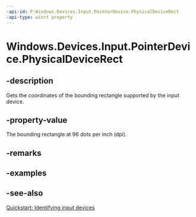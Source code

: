 ```yaml
---
-api-id: P:Windows.Devices.Input.PointerDevice.PhysicalDeviceRect
-api-type: winrt property
---
```


<!-- Property syntax
public Windows.Foundation.Rect PhysicalDeviceRect { get; }
-->

# Windows.Devices.Input.PointerDevice.PhysicalDeviceRect

## -description
Gets the coordinates of the bounding rectangle supported by the input device.

## -property-value
The bounding rectangle at 96 dots per inch (dpi).

## -remarks

## -examples

## -see-also
[Quickstart: Identifying input devices](https://docs.microsoft.com/windows/uwp/design/input/identify-input-devices)